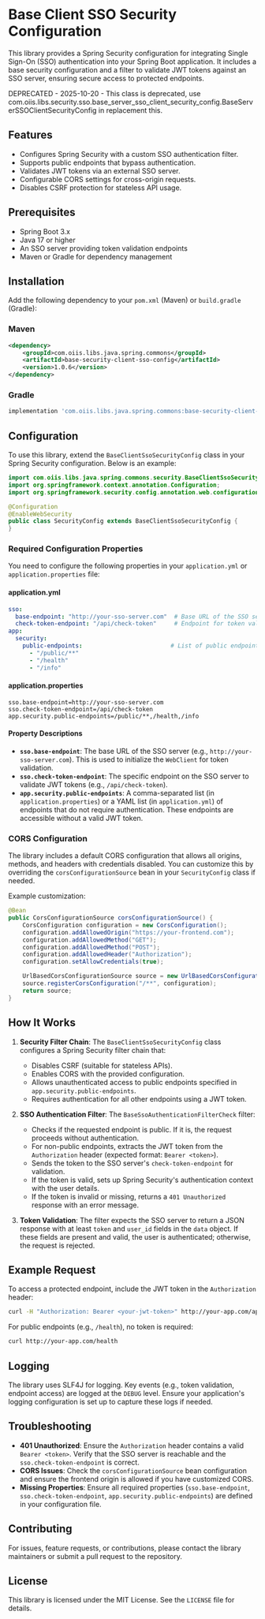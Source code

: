 # Base Client SSO Security Configuration

This library provides a Spring Security configuration for integrating Single Sign-On (SSO) authentication into your Spring Boot application. It includes a base security configuration and a filter to validate JWT tokens against an SSO server, ensuring secure access to protected endpoints.

DEPRECATED - 2025-10-20 - This class is deprecated, use com.oiis.libs.security.sso.base_server_sso_client_security_config.BaseServerSSOClientSecurityConfig in replacement this.

## Features
- Configures Spring Security with a custom SSO authentication filter.
- Supports public endpoints that bypass authentication.
- Validates JWT tokens via an external SSO server.
- Configurable CORS settings for cross-origin requests.
- Disables CSRF protection for stateless API usage.

## Prerequisites
- Spring Boot 3.x
- Java 17 or higher
- An SSO server providing token validation endpoints
- Maven or Gradle for dependency management

## Installation

Add the following dependency to your `pom.xml` (Maven) or `build.gradle` (Gradle):

### Maven
```xml
<dependency>
    <groupId>com.oiis.libs.java.spring.commons</groupId>
    <artifactId>base-security-client-sso-config</artifactId>
    <version>1.0.6</version>
</dependency>
```

### Gradle
```groovy
implementation 'com.oiis.libs.java.spring.commons:base-security-client-sso-config:1.0.6'
```

## Configuration

To use this library, extend the `BaseClientSsoSecurityConfig` class in your Spring Security configuration. Below is an example:

```java
import com.oiis.libs.java.spring.commons.security.BaseClientSsoSecurityConfig;
import org.springframework.context.annotation.Configuration;
import org.springframework.security.config.annotation.web.configuration.EnableWebSecurity;

@Configuration
@EnableWebSecurity
public class SecurityConfig extends BaseClientSsoSecurityConfig {
}
```

### Required Configuration Properties

You need to configure the following properties in your `application.yml` or `application.properties` file:

#### application.yml
```yaml
sso:
  base-endpoint: "http://your-sso-server.com"  # Base URL of the SSO server
  check-token-endpoint: "/api/check-token"     # Endpoint for token validation
app:
  security:
    public-endpoints:                         # List of public endpoints that don't require authentication
      - "/public/**"
      - "/health"
      - "/info"
```

#### application.properties
```properties
sso.base-endpoint=http://your-sso-server.com
sso.check-token-endpoint=/api/check-token
app.security.public-endpoints=/public/**,/health,/info
```

#### Property Descriptions
- **`sso.base-endpoint`**: The base URL of the SSO server (e.g., `http://your-sso-server.com`). This is used to initialize the `WebClient` for token validation.
- **`sso.check-token-endpoint`**: The specific endpoint on the SSO server to validate JWT tokens (e.g., `/api/check-token`).
- **`app.security.public-endpoints`**: A comma-separated list (in `application.properties`) or a YAML list (in `application.yml`) of endpoints that do not require authentication. These endpoints are accessible without a valid JWT token.

### CORS Configuration
The library includes a default CORS configuration that allows all origins, methods, and headers with credentials disabled. You can customize this by overriding the `corsConfigurationSource` bean in your `SecurityConfig` class if needed.

Example customization:
```java
@Bean
public CorsConfigurationSource corsConfigurationSource() {
    CorsConfiguration configuration = new CorsConfiguration();
    configuration.addAllowedOrigin("https://your-frontend.com");
    configuration.addAllowedMethod("GET");
    configuration.addAllowedMethod("POST");
    configuration.addAllowedHeader("Authorization");
    configuration.setAllowCredentials(true);

    UrlBasedCorsConfigurationSource source = new UrlBasedCorsConfigurationSource();
    source.registerCorsConfiguration("/**", configuration);
    return source;
}
```

## How It Works
1. **Security Filter Chain**: The `BaseClientSsoSecurityConfig` class configures a Spring Security filter chain that:
    - Disables CSRF (suitable for stateless APIs).
    - Enables CORS with the provided configuration.
    - Allows unauthenticated access to public endpoints specified in `app.security.public-endpoints`.
    - Requires authentication for all other endpoints using a JWT token.

2. **SSO Authentication Filter**: The `BaseSsoAuthenticationFilterCheck` filter:
    - Checks if the requested endpoint is public. If it is, the request proceeds without authentication.
    - For non-public endpoints, extracts the JWT token from the `Authorization` header (expected format: `Bearer <token>`).
    - Sends the token to the SSO server's `check-token-endpoint` for validation.
    - If the token is valid, sets up Spring Security's authentication context with the user details.
    - If the token is invalid or missing, returns a `401 Unauthorized` response with an error message.

3. **Token Validation**: The filter expects the SSO server to return a JSON response with at least `token` and `user_id` fields in the `data` object. If these fields are present and valid, the user is authenticated; otherwise, the request is rejected.

## Example Request
To access a protected endpoint, include the JWT token in the `Authorization` header:

```bash
curl -H "Authorization: Bearer <your-jwt-token>" http://your-app.com/api/protected
```

For public endpoints (e.g., `/health`), no token is required:

```bash
curl http://your-app.com/health
```

## Logging
The library uses SLF4J for logging. Key events (e.g., token validation, endpoint access) are logged at the `DEBUG` level. Ensure your application's logging configuration is set up to capture these logs if needed.

## Troubleshooting
- **401 Unauthorized**: Ensure the `Authorization` header contains a valid `Bearer <token>`. Verify that the SSO server is reachable and the `sso.check-token-endpoint` is correct.
- **CORS Issues**: Check the `corsConfigurationSource` bean configuration and ensure the frontend origin is allowed if you have customized CORS.
- **Missing Properties**: Ensure all required properties (`sso.base-endpoint`, `sso.check-token-endpoint`, `app.security.public-endpoints`) are defined in your configuration file.

## Contributing
For issues, feature requests, or contributions, please contact the library maintainers or submit a pull request to the repository.

## License
This library is licensed under the MIT License. See the `LICENSE` file for details.